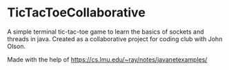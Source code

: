 # TicTacToeCollaborative
A simple terminal tic-tac-toe game to learn the basics of sockets and threads in java.
Created as a collaborative project for coding club with John Olson.

Made with the help of https://cs.lmu.edu/~ray/notes/javanetexamples/
